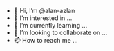 - 👋 Hi, I’m @alan-azlan
- 👀 I’m interested in ...
- 🌱 I’m currently learning ...
- 💞️ I’m looking to collaborate on ...
- 📫 How to reach me ...

<!---
alan-azlan/alan-azlan is a ✨ special ✨ repository because its `README.md` (this file) appears on your GitHub profile.
You can click the Preview link to take a look at your changes.
--->
